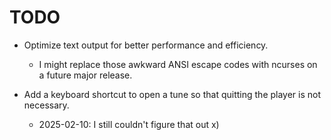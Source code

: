 # TODO

- Optimize text output for better performance and efficiency.
  - I might replace those awkward ANSI escape codes with ncurses 
    on a future major release.

- Add a keyboard shortcut to open a tune so that quitting the player
  is not necessary.
  - 2025-02-10: I still couldn't figure that out x)
